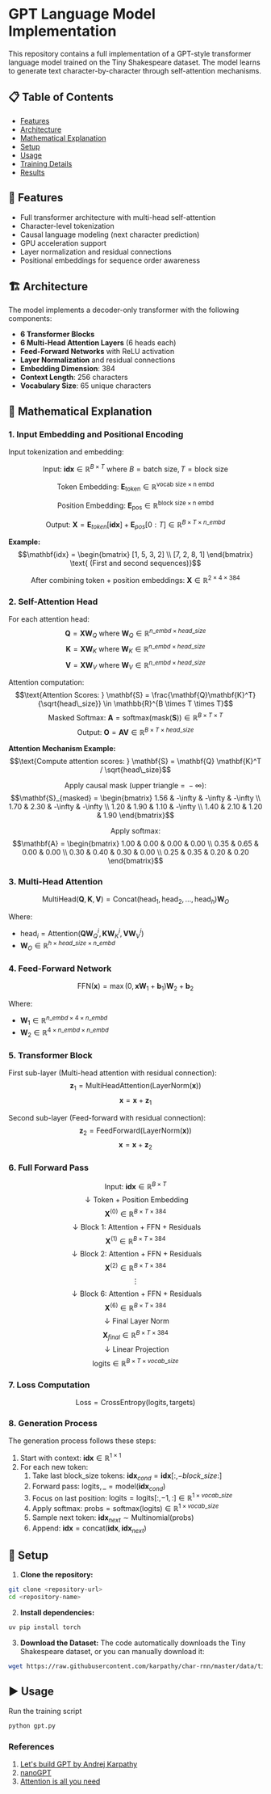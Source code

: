 # GPT Language Model Implementation

This repository contains a full implementation of a GPT-style transformer language model trained on the Tiny Shakespeare dataset. The model learns to generate text character-by-character through self-attention mechanisms.

## 📋 Table of Contents
- [Features](#features)
- [Architecture](#architecture)
- [Mathematical Explanation](#mathematical-explanation)
- [Setup](#setup)
- [Usage](#usage)
- [Training Details](#training-details)
- [Results](#results)

## 🌟 Features

- Full transformer architecture with multi-head self-attention
- Character-level tokenization
- Causal language modeling (next character prediction)
- GPU acceleration support
- Layer normalization and residual connections
- Positional embeddings for sequence order awareness

## 🏗️ Architecture

The model implements a decoder-only transformer with the following components:

- **6 Transformer Blocks**
- **6 Multi-Head Attention Layers** (6 heads each)
- **Feed-Forward Networks** with ReLU activation
- **Layer Normalization** and residual connections
- **Embedding Dimension**: 384
- **Context Length**: 256 characters
- **Vocabulary Size**: 65 unique characters

## 🧮 Mathematical Explanation

### 1. Input Embedding and Positional Encoding

Input tokenization and embedding:

$$
\text{Input: } \mathbf{idx} \in \mathbb{R}^{B \times T} \text{ where } B = \text{batch\ size}, T = \text{block\ size}
$$

$$
\text{Token Embedding: } \mathbf{E}_{\text{token}} \in \mathbb{R}^{\text{vocab\ size} \times \text{n\ embd}}
$$

$$
\text{Position Embedding: } \mathbf{E}_{\text{pos}} \in \mathbb{R}^{\text{block\ size} \times \text{n\ embd}}
$$

$$\text{Output: } \mathbf{X} = \mathbf{E}_{token}[\mathbf{idx}] + \mathbf{E}_{pos}[0:T] \in \mathbb{R}^{B \times T \times n\_embd}$$

**Example:**
$$\mathbf{idx} = \begin{bmatrix} [1, 5, 3, 2] \\ [7, 2, 8, 1] \end{bmatrix} \text{ (First and second sequences)}$$

$$\text{After combining token + position embeddings: } \mathbf{X} \in \mathbb{R}^{2 \times 4 \times 384}$$

### 2. Self-Attention Head

For each attention head:
$$\mathbf{Q} = \mathbf{X}\mathbf{W}_Q \text{ where } \mathbf{W}_Q \in \mathbb{R}^{n\_embd \times head\_size}$$
$$\mathbf{K} = \mathbf{X}\mathbf{W}_K \text{ where } \mathbf{W}_K \in \mathbb{R}^{n\_embd \times head\_size}$$
$$\mathbf{V} = \mathbf{X}\mathbf{W}_V \text{ where } \mathbf{W}_V \in \mathbb{R}^{n\_embd \times head\_size}$$

Attention computation:
$$\text{Attention Scores: } \mathbf{S} = \frac{\mathbf{Q}\mathbf{K}^T}{\sqrt{head\_size}} \in \mathbb{R}^{B \times T \times T}$$
$$\text{Masked Softmax: } \mathbf{A} = \text{softmax}(\text{mask}(\mathbf{S})) \in \mathbb{R}^{B \times T \times T}$$
$$\text{Output: } \mathbf{O} = \mathbf{A}\mathbf{V} \in \mathbb{R}^{B \times T \times head\_size}$$

**Attention Mechanism Example:**
$$\text{Compute attention scores: } \mathbf{S} = \mathbf{Q} \mathbf{K}^T / \sqrt{head\_size}$$

$$\text{Apply causal mask (upper triangle = } -\infty\text{):}$$
$$\mathbf{S}_{masked} = \begin{bmatrix}
1.56 & -\infty & -\infty & -\infty \\
1.70 & 2.30 & -\infty & -\infty \\
1.20 & 1.90 & 1.10 & -\infty \\
1.40 & 2.10 & 1.20 & 1.90
\end{bmatrix}$$

$$\text{Apply softmax:}$$
$$\mathbf{A} = \begin{bmatrix}
1.00 & 0.00 & 0.00 & 0.00 \\
0.35 & 0.65 & 0.00 & 0.00 \\
0.30 & 0.40 & 0.30 & 0.00 \\
0.25 & 0.35 & 0.20 & 0.20
\end{bmatrix}$$

### 3. Multi-Head Attention

$$\text{MultiHead}(\mathbf{Q},\mathbf{K},\mathbf{V}) = \text{Concat}(\text{head}_1, \text{head}_2, \ldots, \text{head}_h)\mathbf{W}_O$$

Where:
- $\text{head}_i = \text{Attention}(\mathbf{Q}\mathbf{W}_Q^i, \mathbf{K}\mathbf{W}_K^i, \mathbf{V}\mathbf{W}_V^i)$
- $\mathbf{W}_O \in \mathbb{R}^{h \times head\_size \times n\_embd}$

### 4. Feed-Forward Network

$$\text{FFN}(\mathbf{x}) = \max(0, \mathbf{x}\mathbf{W}_1 + \mathbf{b}_1)\mathbf{W}_2 + \mathbf{b}_2$$

Where:
- $\mathbf{W}_1 \in \mathbb{R}^{n\_embd \times 4 \times n\_embd}$ 
- $\mathbf{W}_2 \in \mathbb{R}^{4 \times n\_embd \times n\_embd}$

### 5. Transformer Block

First sub-layer (Multi-head attention with residual connection):
$$\mathbf{z}_1 = \text{MultiHeadAttention}(\text{LayerNorm}(\mathbf{x}))$$
$$\mathbf{x} = \mathbf{x} + \mathbf{z}_1$$

Second sub-layer (Feed-forward with residual connection):
$$\mathbf{z}_2 = \text{FeedForward}(\text{LayerNorm}(\mathbf{x}))$$
$$\mathbf{x} = \mathbf{x} + \mathbf{z}_2$$

### 6. Full Forward Pass

$$\text{Input: } \mathbf{idx} \in \mathbb{R}^{B \times T}$$
$$\downarrow \text{Token + Position Embedding}$$
$$\mathbf{X}^{(0)} \in \mathbb{R}^{B \times T \times 384}$$
$$\downarrow \text{Block 1: Attention + FFN + Residuals}$$
$$\mathbf{X}^{(1)} \in \mathbb{R}^{B \times T \times 384}$$
$$\downarrow \text{Block 2: Attention + FFN + Residuals}$$
$$\mathbf{X}^{(2)} \in \mathbb{R}^{B \times T \times 384}$$
$$\vdots$$
$$\downarrow \text{Block 6: Attention + FFN + Residuals}$$
$$\mathbf{X}^{(6)} \in \mathbb{R}^{B \times T \times 384}$$
$$\downarrow \text{Final Layer Norm}$$
$$\mathbf{X}_{final} \in \mathbb{R}^{B \times T \times 384}$$
$$\downarrow \text{Linear Projection}$$
$$\text{logits} \in \mathbb{R}^{B \times T \times vocab\_size}$$

### 7. Loss Computation

$$\text{Loss} = \text{CrossEntropy}(\text{logits}, \text{targets})$$

### 8. Generation Process

The generation process follows these steps:
1. Start with context: $\mathbf{idx} \in \mathbb{R}^{1 \times 1}$
2. For each new token:
    1. Take last block_size tokens: $\mathbf{idx}_{cond} = \mathbf{idx}[:, -block\_size:]$
    2. Forward pass: $\text{logits}, \_ = \text{model}(\mathbf{idx}_{cond})$
    3. Focus on last position: $\text{logits} = \text{logits}[:, -1, :] \in \mathbb{R}^{1 \times vocab\_size}$
    4. Apply softmax: $\text{probs} = \text{softmax}(\text{logits}) \in \mathbb{R}^{1 \times vocab\_size}$
    5. Sample next token: $\mathbf{idx}_{next} \sim \text{Multinomial}(\text{probs})$
    6. Append: $\mathbf{idx} = \text{concat}(\mathbf{idx}, \mathbf{idx}_{next})$

## 🚀 Setup

1. **Clone the repository:**
```bash
git clone <repository-url>
cd <repository-name>
```

2. **Install dependencies:**
```bash
uv pip install torch
```

3. **Download the Dataset:**
The code automatically downloads the Tiny Shakespeare dataset, or you can manually download it:
```bash
wget https://raw.githubusercontent.com/karpathy/char-rnn/master/data/tinyshakespeare/input.txt
```

## ▶️ Usage

Run the training script

```bash
python gpt.py
```



### **References**

1. [Let's build GPT by Andrej Karpathy](https://youtu.be/kCc8FmEb1nY?si=2FVmAeudSOD5d0W2)
2. [nanoGPT](https://github.com/karpathy/nanoGPT)
3. [Attention is all you need](https://github.com/MonitSharma/Roadmap-to-LLMs/tree/main/01_transformer_from_scratch/notes)